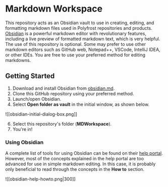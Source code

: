 # Markdown Workspace
This repository acts as an Obsidian vault to use in creating, editing, and formatting markdown files used in Polyfrost repositories and products. [Obsidian](https://obsidian.md/) is a powerful markdown editor with revolutionary features, including a live preview of formatted markdown text, which is very helpful.
The use of this repository is optional. Some may prefer to use other markdown editors such as GitHub web, Notepad++, VSCode, IntelliJ IDEA, or other IDEs. You are free to use your preferred method for editing markdowns.
## Getting Started
1. Download and install Obsidian from [obsidian.md](https://obsidian.md/). 
2. Clone this GitHub repository using your preferred method. 
3. Launch/open Obsidian.
4. Select **Open folder as vault** in the initial window, as shown below.

![[obsidian-initial-dialog-box.png]]

6. Select this repository's folder (**MDWorkspace**).
7. You're in!
### Using Obsidian
A complete list of tools for using Obsidian can be found on their [help portal](https://help.obsidian.md/). However, most of the concepts explained in the help portal are too advanced for use in simple markdown editing. In this case, it is probably only beneficial to read through the concepts in the **How to** section.

![[obsidian-help-howto.png|300]]